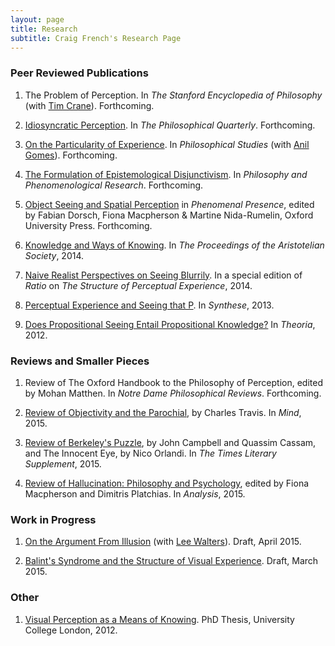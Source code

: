 ```yaml
---
layout: page
title: Research
subtitle: Craig French's Research Page
---
```


### Peer Reviewed Publications

1. The Problem of Perception. In *The Stanford Encyclopedia of Philosophy* (with [Tim Crane](http://www.timcrane.com/)). Forthcoming.

2. [Idiosyncratic Perception](https://dl.dropboxusercontent.com/u/3913409/Site%20Content/Research/French%2C%20C%20-%202015%20-%20Idiosycratic%20Perception.pdf). In *The Philosophical Quarterly*. Forthcoming.

3. [On the Particularity of Experience](https://dl.dropboxusercontent.com/u/3913409/Site%20Content/Research/French%2C%20C%20and%20Gomes%2C%20A%20-%202015%20-%20On%20the%20Particularity%20of%20Experience.pdf). In *Philosophical Studies* (with [Anil Gomes](http://www.anilgomes.com/)). Forthcoming.

4. [The Formulation of Epistemological Disjunctivism](https://dl.dropboxusercontent.com/u/3913409/Site%20Content/Research/French%2C%20C%20-%202014%20-%20The%20Formulation%20of%20Epistemological%20Disjunctivism.pdf). In *Philosophy and Phenomenological Research*. Forthcoming.

5. [Object Seeing and Spatial Perception](https://dl.dropboxusercontent.com/u/3913409/Site%20Content/Research/French%2C%20C%20-%20FINAL%20DRAFT%20-%20Object%20Seeing%20and%20Spatial%20Perception.pdf) in *Phenomenal Presence*, edited by Fabian Dorsch, Fiona Macpherson & Martine Nida-Rumelin, Oxford University Press. Forthcoming.
 
6. [Knowledge and Ways of Knowing](https://dl.dropboxusercontent.com/u/3913409/Site%20Content/Research/French%2C%20C%20-%202014%20-%20Knowledge%20and%20Ways%20of%20Knowing.pdf). In *The Proceedings of the Aristotelian Society*, 2014.

7. [Naive Realist Perspectives on Seeing Blurrily](https://dl.dropboxusercontent.com/u/3913409/Site%20Content/Research/French%2C%20C%20-%202014%20-%20Naive%20Realist%20Perspectives%20on%20Seeing%20Blurrily.pdf). In a special edition of *Ratio* on *The Structure of Perceptual Experience*, 2014.

8. [Perceptual Experience and Seeing that P](https://dl.dropboxusercontent.com/u/3913409/Site%20Content/Research/French%2C%20C%20-%202013%20-%20Perceptual%20Experience%20and%20Seeing%20that%20P.pdf). In *Synthese*, 2013.

9. [Does Propositional Seeing Entail Propositional Knowledge?](https://dl.dropboxusercontent.com/u/3913409/Site%20Content/Research/French%2C%20C%20-%202012%20-%20Does%20Propositional%20Seeing%20Entail%20Propositional%20Knowledge.pdf) In *Theoria*, 2012.

### Reviews and Smaller Pieces

1. Review of The Oxford Handbook to the Philosophy of Perception, edited by Mohan Matthen. In *Notre Dame Philosophical Reviews*. Forthcoming.

2. [Review of Objectivity and the Parochial](https://dl.dropboxusercontent.com/u/3913409/Site%20Content/Research/French%2C%20C%20-%202015%20-%20Review%20of%20Objectivity%20and%20the%20Parochial.pdf), by Charles Travis. In *Mind*, 2015.

3. [Review of Berkeley's Puzzle](https://dl.dropboxusercontent.com/u/3913409/Site%20Content/Research/French%2C%20C%20-%202015%20-%20Review%20of%20Berkeley%27s%20Puzzle.pdf), by John Campbell and Quassim Cassam, and The Innocent Eye, by Nico Orlandi. In *The Times Literary Supplement*, 2015. 

4. [Review of Hallucination: Philosophy and Psychology](https://dl.dropboxusercontent.com/u/3913409/Site%20Content/Research/French%2C%20C%20-%202015%20-%20Review%20of%20Hallucination.pdf), edited by Fiona Macpherson and Dimitris Platchias. In *Analysis*, 2015.

### Work in Progress

1. [On the Argument From Illusion](https://dl.dropboxusercontent.com/u/3913409/Site%20Content/Research/French__C___Walters__L_-_DRAFT_-_On_the_Argument_from_Illusion.pdf) (with [Lee Walters](http://www.leewaltersphilosophy.co.uk/)). Draft, April 2015.

2. [Balint's Syndrome and the Structure of Visual Experience](https://dl.dropboxusercontent.com/u/3913409/Site%20Content/Research/French_2C_20C_20-_20DRAFT_20-_20Balints_20Syndrome_20and_20the_20Structure_20of_20Visual_20Experience.pdf). Draft, March 2015.

### Other

1. [Visual Perception as a Means of Knowing](https://dl.dropboxusercontent.com/u/3913409/Site%20Content/Research/French%2C%20C%20-%202012%20-%20Visual%20Perception%20as%20a%20Means%20of%20Knowing%20%28PhD%29.pdf). PhD Thesis, University College London, 2012.
